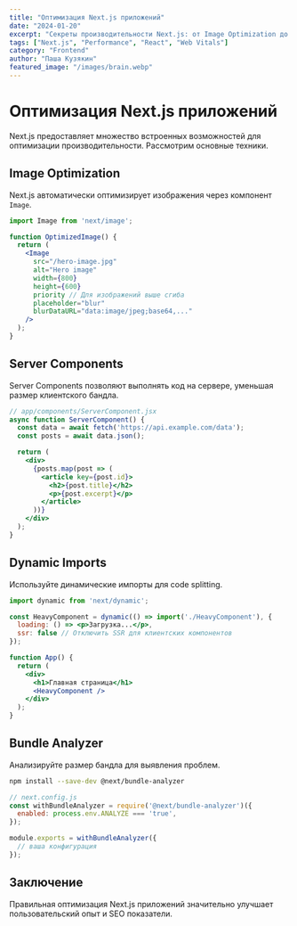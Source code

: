 ```yaml
---
title: "Оптимизация Next.js приложений"
date: "2024-01-20"
excerpt: "Секреты производительности Next.js: от Image Optimization до Server Components"
tags: ["Next.js", "Performance", "React", "Web Vitals"]
category: "Frontend"
author: "Паша Кузякин"
featured_image: "/images/brain.webp"
---
```


# Оптимизация Next.js приложений

Next.js предоставляет множество встроенных возможностей для оптимизации производительности. Рассмотрим основные техники.

## Image Optimization

Next.js автоматически оптимизирует изображения через компонент `Image`.

```jsx
import Image from 'next/image';

function OptimizedImage() {
  return (
    <Image
      src="/hero-image.jpg"
      alt="Hero image"
      width={800}
      height={600}
      priority // Для изображений выше сгиба
      placeholder="blur"
      blurDataURL="data:image/jpeg;base64,..."
    />
  );
}
```

## Server Components

Server Components позволяют выполнять код на сервере, уменьшая размер клиентского бандла.

```jsx
// app/components/ServerComponent.jsx
async function ServerComponent() {
  const data = await fetch('https://api.example.com/data');
  const posts = await data.json();

  return (
    <div>
      {posts.map(post => (
        <article key={post.id}>
          <h2>{post.title}</h2>
          <p>{post.excerpt}</p>
        </article>
      ))}
    </div>
  );
}
```

## Dynamic Imports

Используйте динамические импорты для code splitting.

```jsx
import dynamic from 'next/dynamic';

const HeavyComponent = dynamic(() => import('./HeavyComponent'), {
  loading: () => <p>Загрузка...</p>,
  ssr: false // Отключить SSR для клиентских компонентов
});

function App() {
  return (
    <div>
      <h1>Главная страница</h1>
      <HeavyComponent />
    </div>
  );
}
```

## Bundle Analyzer

Анализируйте размер бандла для выявления проблем.

```bash
npm install --save-dev @next/bundle-analyzer
```

```javascript
// next.config.js
const withBundleAnalyzer = require('@next/bundle-analyzer')({
  enabled: process.env.ANALYZE === 'true',
});

module.exports = withBundleAnalyzer({
  // ваша конфигурация
});
```

## Заключение

Правильная оптимизация Next.js приложений значительно улучшает пользовательский опыт и SEO показатели.
